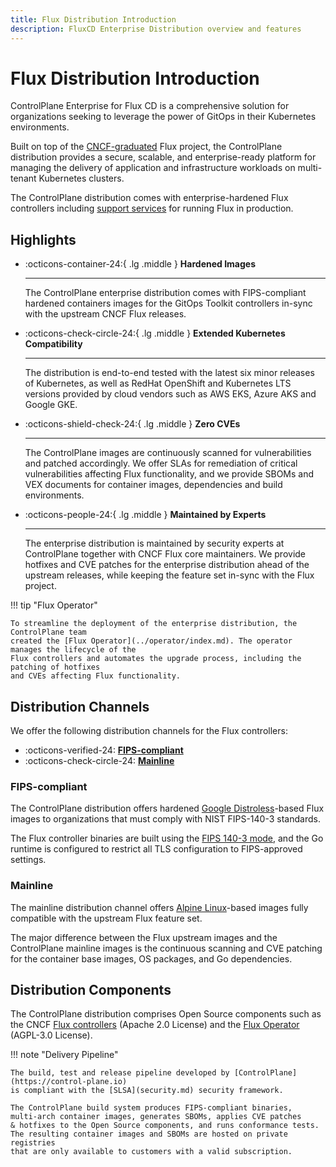 ```yaml
---
title: Flux Distribution Introduction
description: FluxCD Enterprise Distribution overview and features
---
```


# Flux Distribution Introduction

ControlPlane Enterprise for Flux CD is a comprehensive solution for organizations seeking
to leverage the power of GitOps in their Kubernetes environments.

Built on top of the [CNCF-graduated](https://www.cncf.io/projects/flux/) Flux project,
the ControlPlane distribution provides a secure, scalable, and enterprise-ready platform
for managing the delivery of application and infrastructure workloads on
multi-tenant Kubernetes clusters.

The ControlPlane distribution comes with enterprise-hardened Flux controllers including
[support services](../pricing/index.md) for running Flux in production.

## Highlights

<div class="grid cards" markdown>

-   :octicons-container-24:{ .lg .middle } __Hardened Images__

    ---
    The ControlPlane enterprise distribution comes with FIPS-compliant hardened containers images
    for the GitOps Toolkit controllers in-sync with the upstream CNCF Flux releases.

-   :octicons-check-circle-24:{ .lg .middle } __Extended Kubernetes Compatibility__

    ---
    The distribution is end-to-end tested with the latest six minor releases of Kubernetes,
    as well as RedHat OpenShift and Kubernetes LTS versions provided by cloud vendors
    such as AWS EKS, Azure AKS and Google GKE.

-   :octicons-shield-check-24:{ .lg .middle } __Zero CVEs__

    ---
    The ControlPlane images are continuously scanned for vulnerabilities and patched accordingly.
    We offer SLAs for remediation of critical vulnerabilities affecting Flux functionality, and we provide
    SBOMs and VEX documents for container images, dependencies and build environments.

-   :octicons-people-24:{ .lg .middle } __Maintained by Experts__

    ---
    The enterprise distribution is maintained by security experts at ControlPlane together with
    CNCF Flux core maintainers. We provide hotfixes and CVE patches for the enterprise distribution
    ahead of the upstream releases, while keeping the feature set in-sync with the Flux project.

</div>

!!! tip "Flux Operator"

    To streamline the deployment of the enterprise distribution, the ControlPlane team
    created the [Flux Operator](../operator/index.md). The operator manages the lifecycle of the
    Flux controllers and automates the upgrade process, including the patching of hotfixes
    and CVEs affecting Flux functionality.

## Distribution Channels

We offer the following distribution channels for the Flux controllers:

<div class="grid cards" markdown>

- :octicons-verified-24: __[FIPS-compliant](#fips-compliant)__
- :octicons-check-circle-24: __[Mainline](#mainline)__

</div>

### FIPS-compliant

The ControlPlane distribution offers hardened
[Google Distroless](https://github.com/GoogleContainerTools/distroless)-based Flux images
to organizations that must comply with NIST FIPS-140-3 standards.

The Flux controller binaries are built using the [FIPS 140-3 mode](https://go.dev/doc/security/fips140),
and the Go runtime is configured to restrict all TLS configuration to FIPS-approved settings.

### Mainline

The mainline distribution channel offers
[Alpine Linux](https://www.alpinelinux.org/)-based
images fully compatible with the upstream Flux feature set.

The major difference between the Flux upstream images and the ControlPlane
mainline images is the continuous scanning and CVE patching for the
container base images, OS packages, and Go dependencies.

## Distribution Components

The ControlPlane distribution comprises Open Source components such as the CNCF
[Flux controllers](../guides/flux-architecture.md#flux-controllers) (Apache 2.0 License)
and the [Flux Operator](../operator/index.md) (AGPL-3.0 License).

!!! note "Delivery Pipeline"

    The build, test and release pipeline developed by [ControlPlane](https://control-plane.io)
    is compliant with the [SLSA](security.md) security framework.
 
    The ControlPlane build system produces FIPS-compliant binaries,
    multi-arch container images, generates SBOMs, applies CVE patches
    & hotfixes to the Open Source components, and runs conformance tests.
    The resulting container images and SBOMs are hosted on private registries
    that are only available to customers with a valid subscription.
